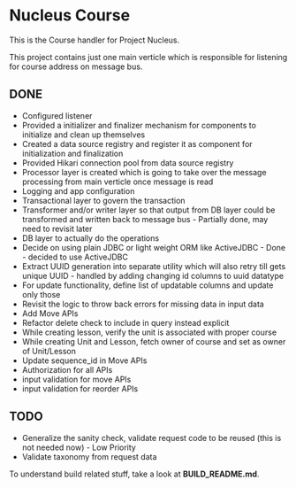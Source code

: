 Nucleus Course
================

This is the Course handler for Project Nucleus. 

This project contains just one main verticle which is responsible for listening for course address on message bus. 

DONE
----
* Configured listener
* Provided a initializer and finalizer mechanism for components to initialize and clean up themselves
* Created a data source registry and register it as component for initialization and finalization
* Provided Hikari connection pool from data source registry
* Processor layer is created which is going to take over the message processing from main verticle once message is read
* Logging and app configuration
* Transactional layer to govern the transaction
* Transformer and/or writer layer so that output from DB layer could be transformed and written back to message bus - Partially done, may need to revisit later
* DB layer to actually do the operations
* Decide on using plain JDBC or light weight ORM like ActiveJDBC - Done - decided to use ActiveJDBC
* Extract UUID generation into separate utility which will also retry till gets unique UUID - handled by adding changing id columns to uuid datatype
* For update functionality, define list of updatable columns and update only those
* Revisit the logic to throw back errors for missing data in input data
* Add Move APIs
* Refactor delete check to include in query instead explicit
* While creating lesson, verify the unit is associated with proper course
* While creating Unit and Lesson, fetch owner of course and set as owner of Unit/Lesson
* Update sequence_id in Move APIs
* Authorization for all APIs
* input validation for move APIs
* input validation for reorder APIs

TODO
----
* Generalize the sanity check, validate request code to be reused (this is not needed now) - Low Priority
* Validate taxonomy from request data


 

To understand build related stuff, take a look at **BUILD_README.md**.


